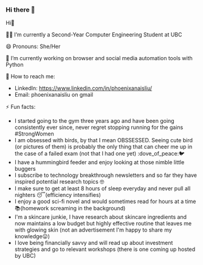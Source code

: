 ### Hi there 👋

<!--
**phoenixthefirebird/phoenixthefirebird** is a ✨ _special_ ✨ repository because its `README.md` (this file) appears on your GitHub profile.

Here are some ideas to get you started:

- 🔭 I’m currently working on ...
- 🌱 I’m currently learning ...
- 👯 I’m looking to collaborate on ...
- 🤔 I’m looking for help with ...
- 💬 Ask me about ...
- 📫 How to reach me: ...
- 😄 Pronouns: ...
- ⚡ Fun fact: ...
-->

Hi👋

👩‍🎓 I’m currently a Second-Year Computer Engineering Student at UBC 

😄 Pronouns: She/Her

🔭 I’m currently working on browser and social media automation tools with Python 

💌 How to reach me: 
- LinkedIn: https://www.linkedin.com/in/phoenixanaisliu/
- Email: phoenixanaisliu on gmail

⚡ Fun facts:
- I started going to the gym three years ago and have been going consistently ever since, never regret stopping running for the gains #StrongWomen
- I am obsessed with birds, by that I mean OBSSESSED. Seeing cute bird (or pictures of them) is probably the only thing that can cheer me up in the case of a failed exam (not that I had one yet) :dove_of_peace::bird:
- I have a hummingbird feeder and enjoy looking at those nimble little buggers
- I subscribe to technology breakthrough newsletters and so far they have inspired potential research topics :nerd_face:
- I make sure to get at least 8 hours of sleep everyday and never pull all nighters :sleeping:(efficiency intensifies)
- I enjoy a good sci-fi novel and would sometimes read for hours at a time :books:(homework screaming in the background)
- I'm a skincare junkie, I have research about skincare ingredients and now maintains a low budget but highly effective routine that leaves me with glowing skin (not an advertisement I'm happy to share my knowledge:stuck_out_tongue:)
- I love being financially savvy and will read up about investment strategies and go to relevant workshops (there is one coming up hosted by UBC)
